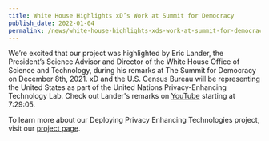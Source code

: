 ```yaml
---
title: White House Highlights xD’s Work at Summit for Democracy
publish_date: 2022-01-04
permalink: /news/white-house-highlights-xds-work-at-summit-for-democracy/
---
```

<p>
  We’re excited that our project was highlighted by Eric Lander, the President’s
  Science Advisor and Director of the White House Office of Science and
  Technology, during his remarks at The Summit for Democracy on December 8th,
  2021. xD and the U.S. Census Bureau will be representing the United States as
  part of the United Nations Privacy-Enhancing Technology Lab. Check out
  Lander's remarks on <a href="https://youtu.be/JcR8_YyiqWY?t=26945" target="_blank" rel="noreferrer">YouTube</a> starting at 7:29:05. 
</p>
<p>
  To learn more about our Deploying Privacy Enhancing Technologies project, visit our
  <a href="{{ site.baseurl }}/projects/deploying-privacy-enhancing-technologies/">
  project page</a>.
</p>

